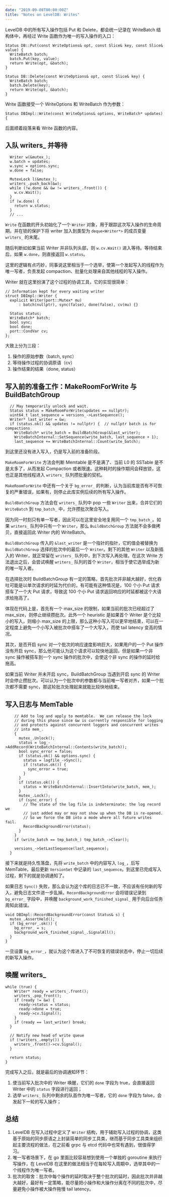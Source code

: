```yaml
---
date: "2019-09-08T00:00:00Z"
title: "Notes on LevelDB: Writes"
---
```


LevelDB 中的所有写入操作包括 Put 和 Delete，都会统一记录在 WriteBatch 结构体中，再经过 Write 函数作为唯一的写入操作的入口：

```
Status DB::Put(const WriteOptions& opt, const Slice& key, const Slice& value) {
  WriteBatch batch;
  batch.Put(key, value);
  return Write(opt, &batch);
}

Status DB::Delete(const WriteOptions& opt, const Slice& key) {
  WriteBatch batch;
  batch.Delete(key);
  return Write(opt, &batch);
}
```

Write 函数接受一个 WriteOptions 和 WriteBatch 作为参数：

```
Status DBImpl::Write(const WriteOptions& options, WriteBatch* updates) {
```

后面顺着段落来看 Write 函数的内容。

## 入队 writers_ 并等待

```
  Writer w(&mutex_);
  w.batch = updates;
  w.sync = options.sync;
  w.done = false;

  MutexLock l(&mutex_);
  writers_.push_back(&w);
  while (!w.done && &w != writers_.front()) {
    w.cv.Wait();
  }
  if (w.done) {
    return w.status;
  }
  // ...
```

`Write` 在函数的开头初始化了一个 `Writer` 对象，用于跟踪这次写入操作的生命周期，并在锁的保护下将 writer 加入到类型为 `deque<Writer*>` 的成员变量 `writers_` 的末尾。

随后判断如如果当前 Writer 并非队列头部，则 `w.cv.Wait()` 进入等待。等待结束后，如果 `w.done`，则直接返回 `w.status`。

这里的逻辑有点巧妙，同事说这里相当于一个选举，使第一个发起写入的线程作为唯一写者，负责发起 compaction、批量化处理来自其他线程的写入操作。

Writer 就在这里扮演了这个过程的协调工具，它的实现很简单：

```
// Information kept for every waiting writer
struct DBImpl::Writer {
  explicit Writer(port::Mutex* mu)
      : batch(nullptr), sync(false), done(false), cv(mu) {}

  Status status;
  WriteBatch* batch;
  bool sync;
  bool done;
  port::CondVar cv;
};
```

大致上分为三段：

1. 操作的原始参数（batch, sync）
2. 等待操作过程的协调原语（cv）
3. 操作结束的结果（done, status）

## 写入前的准备工作：MakeRoomForWrite 与 BuildBatchGroup

```
  // May temporarily unlock and wait.
  Status status = MakeRoomForWrite(updates == nullptr);
  uint64_t last_sequence = versions_->LastSequence();
  Writer* last_writer = &w;
  if (status.ok() && updates != nullptr) {  // nullptr batch is for compactions
    WriteBatch* write_batch = BuildBatchGroup(&last_writer);
    WriteBatchInternal::SetSequence(write_batch, last_sequence + 1);
    last_sequence += WriteBatchInternal::Count(write_batch);
```

到这里还没有进入写入，仍是写入前的准备阶段。

`MakeRoomForWrite` 方法会判断 Memtable 是不是满了、当前 L0 的 SSTable 是不是太多了，从而发起 Compaction 或者限速。这种耗时的操作期间会释放锁，这也正是其他线程进入 `writers_` 队列攒批量的契机。

`MakeRoomForWrite` 中还有一个关于 `bg_error_` 的判断，认为当前库是否有不可恢复的严重错误，如果有，则停止此库实例后续的所有写入操作。

`BuildBatchGroup` 方法会在 `writers_` 队列中 pop 一些 `Writer` 出来，合并它们的 `WriteBatch` 到 `tmp_batch_` 中，允许攒批次聚合写入。

因为同一时刻只有单一写者，因此可以在这里安全地复用同一个 `tmp_batch_`。如果 `writers_` 队列中只有一个 `Writer`，那么 `BuildBatchGroup` 方法就不会多做拷贝，直接返回此 Writer 内的 WriteBatch。

`BuildBatchGroup` 传入的 `&last_writer` 是一个指针的指针，它的值会被替换为 `BuildBatchGroup` 选择的批次中的最后一个 `Writer`。剩下的其他 `Writer` 以及新插入的 Writer，就正常留在 `writers_` 队列中，到下次写入再处理。在这次 Write 方法退出之后，会尝试唤醒 `writers_` 队列的首个 `Writer`，相当于使它选举成为新的唯一写入者。

在选择批次时 BuildBatchGroup 有一定的策略，首先批次并非越大越好，优化吞吐可能是以单次请求的时延为代价的，有可能有这种情况是，100 个小 Put 请求搭车了一个大 Put 请求，导致这 100 个小 Put 请求返回响应的时延都被这个大请求给拖高了。

体现在代码上是，首先有一个 max_size 的限制，如果当前的批次已经超过了 max_size，则停止继续攒批次。此外一个 heuristic 是如果首个 Writer 是个比较小的写入，则缩小 max_size 的上限，那么这种小写入可以更早地结束，可以在一定程度上避免一个小写入被批次中搭车了一个大写入，而使 tail latency 变高的情况。

其次，是否开启 sync 对一个批次的响应速度影响巨大，如果用户的一个 Put 操作没有开启 sync，那么他可能认为这个请求可以较快地返回，但是如果一个非 sync 操作被搭车到一个 sync 操作的批次中，会使这个非 sync 的操作的延时给拖高。

如果当前 Writer 并未开启 sync，BuildBatchGroup 当遇到开启 sync 的 Writer 时会停止攒批次。可以认为一个批次中的参数都与当前唯一写者对齐，如果一个批次都不需要 sync，那这轮批次处理起来就能比较快地结束。

## 写入日志与 MemTable

```
    // Add to log and apply to memtable.  We can release the lock
    // during this phase since &w is currently responsible for logging
    // and protects against concurrent loggers and concurrent writes
    // into mem_.
    {
      mutex_.Unlock();
      status = log_->AddRecord(WriteBatchInternal::Contents(write_batch));
      bool sync_error = false;
      if (status.ok() && options.sync) {
        status = logfile_->Sync();
        if (!status.ok()) {
          sync_error = true;
        }
      }
      if (status.ok()) {
        status = WriteBatchInternal::InsertInto(write_batch, mem_);
      }
      mutex_.Lock();
      if (sync_error) {
        // The state of the log file is indeterminate: the log record we
        // just added may or may not show up when the DB is re-opened.
        // So we force the DB into a mode where all future writes fail.
        RecordBackgroundError(status);
      }
    }
    if (write_batch == tmp_batch_) tmp_batch_->Clear();

    versions_->SetLastSequence(last_sequence);
  }
```

接下来就是持久性落盘，先将 `write_batch` 中的内容写入 `log_`，后写 MemTable，最后更新 `VersionSet` 中记录的 `last_sequence`。到这里已完成写入过程，剩下的就是协调通知了。

如果日志 `Sync()` 失败，那么会认为这个库的日志已不一致，不应该有任何新的写入，避免日志文件进一步乱掉。`RecordBackgroundError` 会将错误记录到 `bg_error_` 字段中，并唤醒 `background_work_finished_signal_` 用于向后台任务周知此错误。

```
void DBImpl::RecordBackgroundError(const Status& s) {
  mutex_.AssertHeld();
  if (bg_error_.ok()) {
    bg_error_ = s;
    background_work_finished_signal_.SignalAll();
  }
}
```

一旦设置 `bg_error_`，就认为这个库进入了不可恢复的错误状态中，停止一切后续的新写入操作。

## 唤醒 writers_

```
while (true) {
    Writer* ready = writers_.front();
    writers_.pop_front();
    if (ready != &w) {
      ready->status = status;
      ready->done = true;
      ready->cv.Signal();
    }
    if (ready == last_writer) break;
  }

  // Notify new head of write queue
  if (!writers_.empty()) {
    writers_.front()->cv.Signal();
  }

  return status;
}
```

完成写入之后，就是最后的协调通知环节：

1. 使当前写入批次中的 Writer 唤醒，它们的 `done` 字段为 true，会直接返回 Writer 中的 `status` 字段进行返回；
2. 选举 `writers_` 队列中剩余的队首作为唯一写者，它的 `done` 字段为 false，会发起下一轮的写入操作；

## 总结

1. LevelDB 在写入过程中定义了 `Writer` 结构，用于辅助写入过程的协调，这类基于原始的同步原语之上封装简单的同步工具类，继而基于同步工具类来组织起主要流程的做法，在之前看 grpc 与 etcd 代码中也常有遇到，很值得学习。
2. 唯一写者场景下，在 go 里面比较容易想到使用一个单独的 goroutine 来执行写操作，在 LevelDB 在这里的做法相当于在每轮写入周期中，选举其中的一个线程作为唯一写者。
3. 批次的取舍：批次中每个操作的延时取决于整个批次的延时，因此批次并非越大越好，最好有一定策略，能尽量把小操作和大操作分离在不同的批次中，尽量避免小操作被大操作拖慢 tail latency。